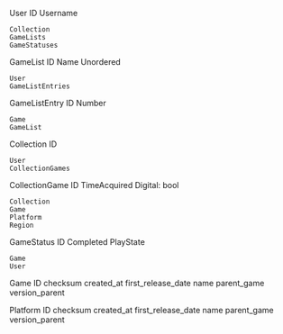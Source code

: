 User
    ID
    Username

    Collection
    GameLists
    GameStatuses

GameList
    ID
    Name
    Unordered

    User
    GameListEntries

GameListEntry
    ID
    Number

    Game
    GameList

Collection
    ID

    User
    CollectionGames

CollectionGame
    ID
    TimeAcquired
    Digital: bool

    Collection
    Game
    Platform
    Region

GameStatus
    ID
    Completed
    PlayState

    Game
    User

Game
    ID
    checksum
    created_at
    first_release_date
    name
    parent_game
    version_parent

Platform
    ID
    checksum
    created_at
    first_release_date
    name
    parent_game
    version_parent